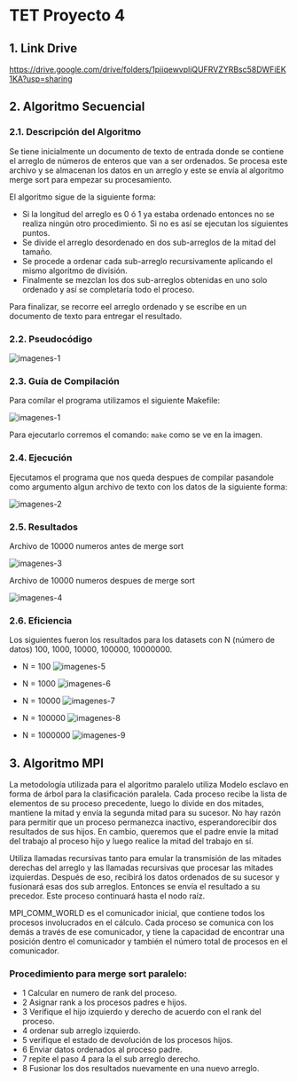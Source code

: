 # TET Proyecto 4

## 1. Link Drive

https://drive.google.com/drive/folders/1piiqewvpliQUFRVZYRBsc58DWFiEK1KA?usp=sharing

## 2. Algoritmo Secuencial

### 2.1. Descripción del Algoritmo

Se tiene inicialmente un documento de texto de entrada donde se contiene el arreglo de números de enteros que van a ser ordenados.
Se procesa este archivo y se almacenan los datos en un arreglo y este se envía al algoritmo merge sort para empezar su procesamiento.

El algoritmo sigue de la siguiente forma:

- Si la longitud del arreglo es 0 ó 1 ya estaba ordenado entonces no se realiza ningún otro procedimiento. Si no es así se ejecutan los siguientes puntos.
- Se divide el arreglo desordenado en dos sub-arreglos de la mitad del tamaño.
- Se procede a ordenar cada sub-arreglo recursivamente aplicando el mismo algoritmo de división.
- Finalmente se mezclan los dos sub-arreglos obtenidas en uno solo ordenado y así se completaría todo el proceso.

Para finalizar, se recorre eel arreglo ordenado y se escribe en un documento de texto para entregar el resultado.

### 2.2. Pseudocódigo

![imagenes-1](images/seudocode.PNG)

### 2.3. Guía de Compilación

Para comílar el programa utilizamos el siguiente Makefile:

![imagenes-1](images/compile.png)

Para ejecutarlo corremos el comando: `make` como se ve en la imagen.

### 2.4. Ejecución

Ejecutamos el programa que nos queda despues de compilar pasandole como argumento algun archivo de texto con los datos de la siguiente forma:

![imagenes-2](images/execute.png)

### 2.5. Resultados

Archivo de 10000 numeros antes de merge sort

![imagenes-3](images/input.png)

Archivo de 10000 numeros despues de merge sort

![imagenes-4](images/output.png)

### 2.6. Eficiencia

Los siguientes fueron los resultados para los datasets con N (número de datos) 100, 1000, 10000, 100000, 10000000.

- N = 100
  ![imagenes-5](images/time_100.png)

- N = 1000
  ![imagenes-6](images/time_1000.png)

- N = 10000
  ![imagenes-7](images/time_10000.png)

- N = 100000
  ![imagenes-8](images/time_100000.png)

- N = 1000000
  ![imagenes-9](images/time_1000000.png)

## 3. Algoritmo MPI

La metodología utilizada para el algoritmo paralelo utiliza Modelo esclavo en forma de árbol para la clasificación paralela. Cada proceso recibe la lista de elementos de su proceso precedente, luego lo divide en dos mitades, mantiene la mitad y envía la segunda mitad para su sucesor. No hay razón para permitir que un proceso permanezca inactivo, esperandorecibir dos resultados de sus hijos. En cambio, queremos que el padre envie la mitad del trabajo al proceso hijo y luego realice la mitad del trabajo en sí. 

Utiliza llamadas recursivas tanto para emular la transmisión de las mitades derechas del arreglo y las llamadas recursivas que procesar las mitades izquierdas. Después de eso, recibirá los datos ordenados de su sucesor y fusionará esas dos sub arreglos. Entonces se envía el resultado a su precedor. Este proceso continuará hasta el nodo raíz.

MPI_COMM_WORLD es el comunicador inicial, que contiene todos los procesos involucrados en el cálculo. Cada proceso se comunica con los demás a través de ese comunicador, y tiene la capacidad de encontrar una posición dentro el comunicador y también el número total de procesos en el comunicador.

### Procedimiento para merge sort paralelo:
- 1 Calcular en numero de rank del proceso.
- 2 Asignar rank a los procesos padres e hijos.
- 3 Verifique el hijo izquierdo y derecho de acuerdo con el rank del proceso.
- 4 ordenar sub arreglo izquierdo.
- 5 verifique el estado de devolución de los procesos hijos.
- 6 Enviar datos ordenados al proceso padre.
- 7 repite el paso 4 para la el sub arreglo derecho.
- 8 Fusionar los dos resultados nuevamente en una nuevo arreglo.